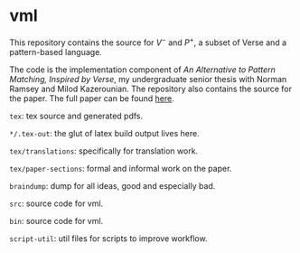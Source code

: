 # vml
This repository contains the source for $V^{-}$ and $P^{+}$, a subset of Verse and a pattern-based language.


The code is the implementation component of *An Alternative to Pattern Matching,
Inspired by Verse*, my undergraduate senior thesis with Norman Ramsey and Milod
Kazerounian. The repository also contains the source for the paper. The full
paper can be found [here](https://rogerburtonpatel.github.io/fullpaper.pdf). 




`tex`: tex source and generated pdfs. 

`*/.tex-out`: the glut of latex build output lives here. 

`tex/translations`: specifically for translation work. 

`tex/paper-sections`: formal and informal work on the paper. 

`braindump`: dump for all ideas, good and especially bad. 

`src`: source code for vml. 

`bin`: source code for vml. 

`script-util`: util files for scripts to improve workflow. 
